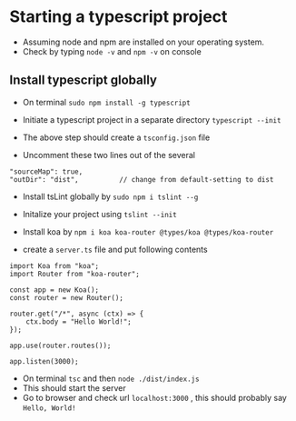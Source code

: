 # Starting a typescript project

* Assuming node and npm are installed on your operating system.
* Check by typing `node -v` and `npm -v` on console
## Install typescript globally

* On terminal
`sudo npm install -g typescript`

* Initiate a typescript project in a separate directory
`typescript --init`

* The above step should create a `tsconfig.json` file 

* Uncomment these two lines out of the several

```
"sourceMap": true,                     
"outDir": "dist",          // change from default-setting to dist
```

* Install tsLint globally by `sudo npm i tslint --g`
* Initalize your project using `tslint --init`

* Install koa by `npm i koa koa-router @types/koa @types/koa-router`

* create a `server.ts` file and put following contents

```
import Koa from "koa";
import Router from "koa-router";

const app = new Koa();
const router = new Router();

router.get("/*", async (ctx) => {
    ctx.body = "Hello World!";
});

app.use(router.routes());

app.listen(3000);

```

* On terminal `tsc` and then `node ./dist/index.js`
* This should start the server
* Go to browser and check url `localhost:3000` , this should probably say `Hello, World!`